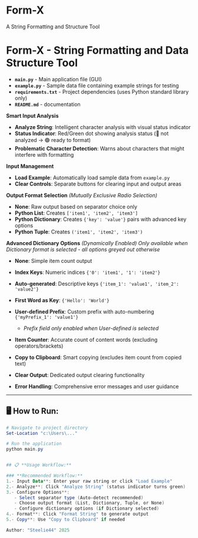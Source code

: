 # Form-X
 A String Formatting and Structure Tool


# Form-X - String Formatting and Data Structure Tool

- **`main.py`** - Main application file (GUI)
- **`example.py`** - Sample data file containing example strings for testing
- **`requirements.txt`** - Project dependencies (uses Python standard library only)
- **`README.md`** - documentation

**Smart Input Analysis**
- **Analyze String**: Intelligent character analysis with visual status indicator
- **Status Indicator**: Red/Green dot showing analysis status (🔴 not analyzed → 🟢 ready to format)
- **Problematic Character Detection**: Warns about characters that might interfere with formatting

**Input Management**
- **Load Example**: Automatically load sample data from `example.py`
- **Clear Controls**: Separate buttons for clearing input and output areas

**Output Format Selection** *(Mutually Exclusive Radio Selection)*
- **None**: Raw output based on separator choice only
- **Python List**: Creates `['item1', 'item2', 'item3']`
- **Python Dictionary**: Creates `{'key': 'value'}` pairs with advanced key options
- **Python Tuple**: Creates `('item1', 'item2', 'item3')`

**Advanced Dictionary Options** *(Dynamically Enabled)*
*Only available when Dictionary format is selected - all options greyed out otherwise*

- **None**: Simple item count output
- **Index Keys**: Numeric indices `{'0': 'item1', '1': 'item2'}`
- **Auto-generated**: Descriptive keys `{'item_1': 'value1', 'item_2': 'value2'}`
- **First Word as Key**: `{'Hello': 'World'}`
- **User-defined Prefix**: Custom prefix with auto-numbering `{'myPrefix_1': 'value1'}`
  - *Prefix field only enabled when User-defined is selected*

- **Item Counter**: Accurate count of content words (excluding operators/brackets)
- **Copy to Clipboard**: Smart copying (excludes item count from copied text)
- **Clear Output**: Dedicated output clearing functionality
- **Error Handling**: Comprehensive error messages and user guidance
---

## 🖥️ **How to Run:**

```powershell
# Navigate to project directory
Set-Location "c:\Users\..."

# Run the application
python main.py


## 📋 **Usage Workflow:**

### **Recommended Workflow:**
1.- Input Data**: Enter your raw string or click "Load Example"
2.- Analyze**: Click "Analyze String" (status indicator turns green)
3.- Configure Options**: 
   - Select separator type (Auto-detect recommended)
   - Choose output format (List, Dictionary, Tuple, or None)
   - Configure dictionary options (if Dictionary selected)
4.- Format**: Click "Format String" to generate output
5.- Copy**: Use "Copy to Clipboard" if needed

Author: "Steelie44" 2025
